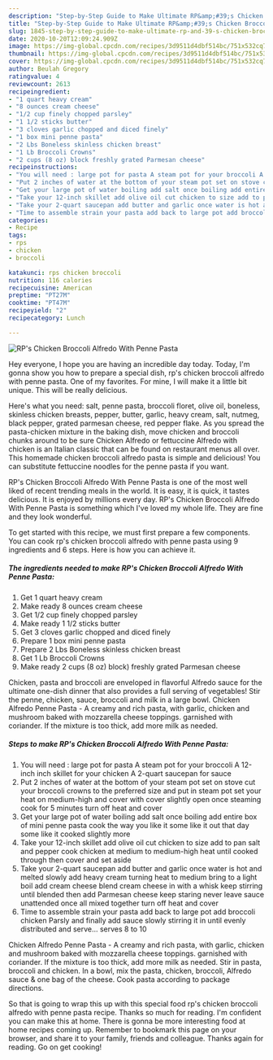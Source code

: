 ```yaml
---
description: "Step-by-Step Guide to Make Ultimate RP&amp;#39;s Chicken Broccoli Alfredo With Penne Pasta"
title: "Step-by-Step Guide to Make Ultimate RP&amp;#39;s Chicken Broccoli Alfredo With Penne Pasta"
slug: 1845-step-by-step-guide-to-make-ultimate-rp-and-39-s-chicken-broccoli-alfredo-with-penne-pasta
date: 2020-10-20T12:09:24.909Z
image: https://img-global.cpcdn.com/recipes/3d9511d4dbf514bc/751x532cq70/rps-chicken-broccoli-alfredo-with-penne-pasta-recipe-main-photo.jpg
thumbnail: https://img-global.cpcdn.com/recipes/3d9511d4dbf514bc/751x532cq70/rps-chicken-broccoli-alfredo-with-penne-pasta-recipe-main-photo.jpg
cover: https://img-global.cpcdn.com/recipes/3d9511d4dbf514bc/751x532cq70/rps-chicken-broccoli-alfredo-with-penne-pasta-recipe-main-photo.jpg
author: Beulah Gregory
ratingvalue: 4
reviewcount: 2613
recipeingredient:
- "1 quart heavy cream"
- "8 ounces cream cheese"
- "1/2 cup finely chopped parsley"
- "1 1/2 sticks butter"
- "3 cloves garlic chopped and diced finely"
- "1 box mini penne pasta"
- "2 Lbs Boneless skinless chicken breast"
- "1 Lb Broccoli Crowns"
- "2 cups (8 oz) block freshly grated Parmesan cheese"
recipeinstructions:
- "You will need : large pot for pasta A steam pot for your broccoli A 12-inch inch skillet for your chicken A 2-quart saucepan for sauce"
- "Put 2 inches of water at the bottom of your steam pot set on stove cut your broccoli crowns to the preferred size and put in steam pot set your heat on medium-high and cover with cover slightly open once steaming cook for 5 minutes turn off heat and cover"
- "Get your large pot of water boiling add salt once boiling add entire box of mini penne pasta cook the way you like it some like it out that day some like it cooked slightly more"
- "Take your 12-inch skillet add olive oil cut chicken to size add to pan salt and pepper cook chicken at medium to medium-high heat until cooked through then cover and set aside"
- "Take your 2-quart saucepan add butter and garlic once water is hot and melted slowly add heavy cream turning heat to medium bring to a light boil add cream cheese blend cream cheese in with a whisk keep stirring until blended then add Parmesan cheese keep staring never leave sauce unattended once all mixed together turn off heat and cover"
- "Time to assemble strain your pasta add back to large pot add broccoli chicken Parsly and finally add sauce slowly stirring it in until evenly distributed and serve... serves 8 to 10"
categories:
- Recipe
tags:
- rps
- chicken
- broccoli

katakunci: rps chicken broccoli 
nutrition: 116 calories
recipecuisine: American
preptime: "PT27M"
cooktime: "PT47M"
recipeyield: "2"
recipecategory: Lunch

---
```



![RP&#39;s Chicken Broccoli Alfredo With Penne Pasta](https://img-global.cpcdn.com/recipes/3d9511d4dbf514bc/751x532cq70/rps-chicken-broccoli-alfredo-with-penne-pasta-recipe-main-photo.jpg)

Hey everyone, I hope you are having an incredible day today. Today, I'm gonna show you how to prepare a special dish, rp&#39;s chicken broccoli alfredo with penne pasta. One of my favorites. For mine, I will make it a little bit unique. This will be really delicious.

Here&#39;s what you need: salt, penne pasta, broccoli floret, olive oil, boneless, skinless chicken breasts, pepper, butter, garlic, heavy cream, salt, nutmeg, black pepper, grated parmesan cheese, red pepper flake. As you spread the pasta-chicken mixture in the baking dish, move chicken and broccoli chunks around to be sure Chicken Alfredo or fettuccine Alfredo with chicken is an Italian classic that can be found on restaurant menus all over. This homemade chicken broccoli alfredo pasta is simple and delicious! You can substitute fettuccine noodles for the penne pasta if you want.

RP&#39;s Chicken Broccoli Alfredo With Penne Pasta is one of the most well liked of recent trending meals in the world. It is easy, it is quick, it tastes delicious. It is enjoyed by millions every day. RP&#39;s Chicken Broccoli Alfredo With Penne Pasta is something which I've loved my whole life. They are fine and they look wonderful.


To get started with this recipe, we must first prepare a few components. You can cook rp&#39;s chicken broccoli alfredo with penne pasta using 9 ingredients and 6 steps. Here is how you can achieve it.

<!--inarticleads1-->

##### The ingredients needed to make RP&#39;s Chicken Broccoli Alfredo With Penne Pasta:

1. Get 1 quart heavy cream
1. Make ready 8 ounces cream cheese
1. Get 1/2 cup finely chopped parsley
1. Make ready 1 1/2 sticks butter
1. Get 3 cloves garlic chopped and diced finely
1. Prepare 1 box mini penne pasta
1. Prepare 2 Lbs Boneless skinless chicken breast
1. Get 1 Lb Broccoli Crowns
1. Make ready 2 cups (8 oz) block) freshly grated Parmesan cheese


Chicken, pasta and broccoli are enveloped in flavorful Alfredo sauce for the ultimate one-dish dinner that also provides a full serving of vegetables! Stir the penne, chicken, sauce, broccoli and milk in a large bowl. Chicken Alfredo Penne Pasta - A creamy and rich pasta, with garlic, chicken and mushroom baked with mozzarella cheese toppings. garnished with coriander. If the mixture is too thick, add more milk as needed. 

<!--inarticleads2-->

##### Steps to make RP&#39;s Chicken Broccoli Alfredo With Penne Pasta:

1. You will need : large pot for pasta A steam pot for your broccoli A 12-inch inch skillet for your chicken A 2-quart saucepan for sauce
1. Put 2 inches of water at the bottom of your steam pot set on stove cut your broccoli crowns to the preferred size and put in steam pot set your heat on medium-high and cover with cover slightly open once steaming cook for 5 minutes turn off heat and cover
1. Get your large pot of water boiling add salt once boiling add entire box of mini penne pasta cook the way you like it some like it out that day some like it cooked slightly more
1. Take your 12-inch skillet add olive oil cut chicken to size add to pan salt and pepper cook chicken at medium to medium-high heat until cooked through then cover and set aside
1. Take your 2-quart saucepan add butter and garlic once water is hot and melted slowly add heavy cream turning heat to medium bring to a light boil add cream cheese blend cream cheese in with a whisk keep stirring until blended then add Parmesan cheese keep staring never leave sauce unattended once all mixed together turn off heat and cover
1. Time to assemble strain your pasta add back to large pot add broccoli chicken Parsly and finally add sauce slowly stirring it in until evenly distributed and serve... serves 8 to 10


Chicken Alfredo Penne Pasta - A creamy and rich pasta, with garlic, chicken and mushroom baked with mozzarella cheese toppings. garnished with coriander. If the mixture is too thick, add more milk as needed. Stir in pasta, broccoli and chicken. In a bowl, mix the pasta, chicken, broccoli, Alfredo sauce &amp; one bag of the cheese. Cook pasta according to package directions. 

So that is going to wrap this up with this special food rp&#39;s chicken broccoli alfredo with penne pasta recipe. Thanks so much for reading. I'm confident you can make this at home. There is gonna be more interesting food at home recipes coming up. Remember to bookmark this page on your browser, and share it to your family, friends and colleague. Thanks again for reading. Go on get cooking!

